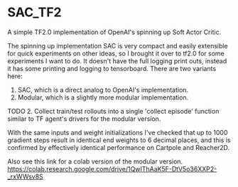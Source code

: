 # SAC_TF2
A simple TF2.0 implementation of OpenAI's spinning up Soft Actor Critic. 

The spinning up implementation SAC is very compact and easily extensible for quick experiments on other ideas, so I brought it over to tf2.0 for some experiments I want to do. It doesn't have the full logging print outs, instead it has some printing and logging to tensorboard. There are two variants here:
1. SAC, which is a direct analog to OpenAI's implementation.
2. Modular, which is a slightly more modular implementation.

TODO
2. Collect train/test rollouts into a single 'collect episode' function similar to TF agent's drivers for the modular version.

With the same inputs and weight initializations I've checked that up to 1000 gradient steps result in identical end weights to 6 decimal places, and this is confirmed by effectively identical performance on Cartpole and Reacher2D. 

Also see this link for a colab version of the modular version. https://colab.research.google.com/drive/1QwIThAaK5F-DtV5o36XXP2-_rxWWsv8S
